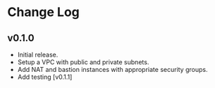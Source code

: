 Change Log
==========

v0.1.0
-----

- Initial release.
- Setup a VPC with public and private subnets.
- Add NAT and bastion instances with appropriate security groups.
- Add testing [v0.1.1]
